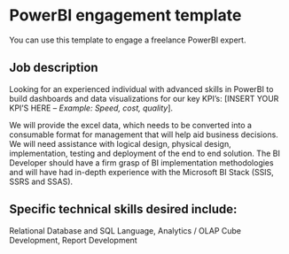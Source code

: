 PowerBI engagement template
=======================

You can use this template to engage a freelance PowerBI expert.

Job description
---------------

Looking for an experienced individual with advanced skills in PowerBI to build
dashboards and data visualizations for our key KPI’s: 
[INSERT YOUR KPI’S HERE – *Example: Speed, cost, quality*]. 

We will provide the excel data, which needs to
be converted into a consumable format for management that will help aid business
decisions. We will need assistance with logical design, physical design,
implementation, testing and deployment of the end to end solution. The BI
Developer should have a firm grasp of BI implementation methodologies and will
have had in-depth experience with the Microsoft BI Stack (SSIS, SSRS and SSAS).

Specific technical skills desired include: 
-------------------------------------------

Relational Database and SQL Language, Analytics / OLAP Cube Development, Report
Development
